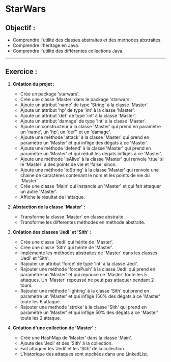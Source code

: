 # StarWars

## Objectif : 

- Comprendre l'utilité des classes abstraites et des méthodes abstraites.
- Comprendre l'heritage en Java.
- Comprendre l'utilité des différentes collections Java.

---

## Exercice :

1. **Création du projet :**

   - Crée un package 'starwars'.
   - Crée une classe 'Master' dans le package 'starwars'.
   - Ajoute un attribut 'name' de type 'String' à la classe 'Master'.
   - Ajoute un attribut 'hp' de type 'int' à la classe 'Master'.
   - Ajoute un attribut 'def' de type 'int' à la classe 'Master'.
   - Ajoute un attribut 'damage' de type 'int' à la classe 'Master'.
   - Ajoute un constructeur à la classe 'Master' qui prend en paramètre un 'name', un 'hp', un 'def'' et un 'damage'.
   - Ajoute une méthode 'attack' à la classe 'Master' qui prend en paramètre un 'Master' et qui inflige des dégats à ce 'Master'.
   - Ajoute une méthode 'defend' à la classe 'Master' qui prend en paramètre un 'Master' et qui réduit les dégats infligés à ce 'Master'.
   - Ajoute une méthode 'isAlive' à la classe 'Master' qui renvoie 'true' si le 'Master' a des points de vie et 'false' sinon.
   - Ajoute une méthode 'toString' à la classe 'Master' qui renvoie une chaine de caractères contenant le nom et les points de vie du 'Master'.
   - Crée une classe 'Main' qui instancie un 'Master' et qui fait attaquer un autre 'Master'.
   - Affiche le résultat de l'attaque.

2. **Abstaction de la classe 'Master' :**

   - Transforme la classe 'Master' en classe abstraite.
   - Transforme les differentes méthodes en méthode abstraite.

3. **Création des classes 'Jedi' et 'Sith' :**

   - Crée une classe 'Jedi' qui hérite de 'Master'.
   - Crée une classe 'Sith' qui hérite de 'Master'.
   - Implémente les méthodes abstraites de 'Master' dans les classes 'Jedi' et 'Sith'.
   - Rajouter un attribut 'force' de type 'int' à la classe 'Jedi'.
   - Rajouter une méthode 'forcePush' à la classe 'Jedi' qui prend en paramètre un 'Master' et qui repouce ce 'Master' toute les 5 attaques. Un 'Master' repoussé ne peut pas attaquer pendant 2 tours.
   - Rajouter une méthode 'lighting' à la classe 'Sith' qui prend en paramètre un 'Master' et qui inflige 150% des dégats à ce 'Master' toute les 6 attaque.
   - Rajouter une methode 'stroke' à la classe 'Sith' qui prend en paramètre un 'Master' et qui inflige 50% des dégats à ce 'Master' toute les 2 attaque.

4. **Création d'une collection de 'Master' :**

   - Crée une HashMap de 'Master' dans la classe 'Main'.
   - Ajoute des 'Jedi' et des 'Sith' à la collection.
   - Fait attaquer les 'Jedi' et les 'Sith' de la collection.
   - L'historique des attaques sont stockées dans une LinkedList.
